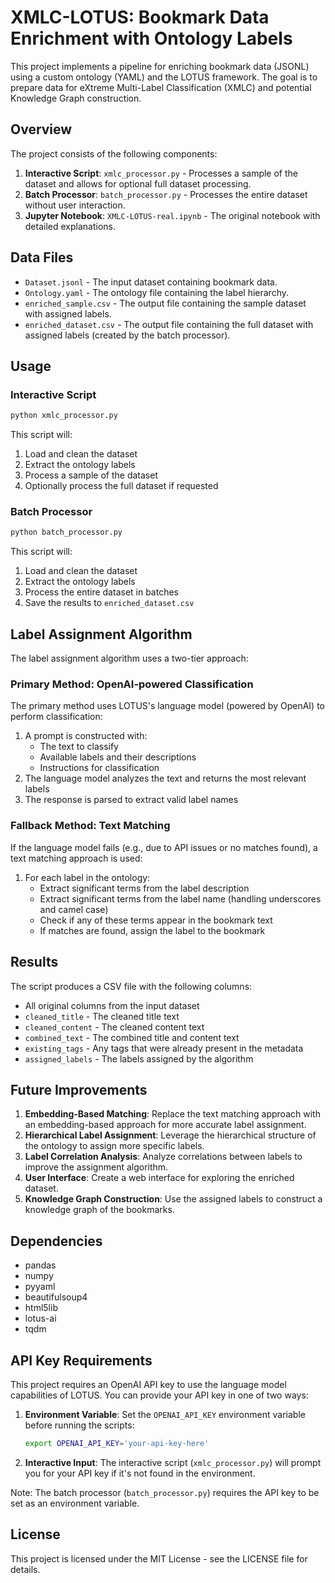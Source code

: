 # XMLC-LOTUS: Bookmark Data Enrichment with Ontology Labels

This project implements a pipeline for enriching bookmark data (JSONL) using a custom ontology (YAML) and the LOTUS framework. The goal is to prepare data for eXtreme Multi-Label Classification (XMLC) and potential Knowledge Graph construction.

## Overview

The project consists of the following components:

1. **Interactive Script**: `xmlc_processor.py` - Processes a sample of the dataset and allows for optional full dataset processing.
2. **Batch Processor**: `batch_processor.py` - Processes the entire dataset without user interaction.
3. **Jupyter Notebook**: `XMLC-LOTUS-real.ipynb` - The original notebook with detailed explanations.

## Data Files

- `Dataset.jsonl` - The input dataset containing bookmark data.
- `Ontology.yaml` - The ontology file containing the label hierarchy.
- `enriched_sample.csv` - The output file containing the sample dataset with assigned labels.
- `enriched_dataset.csv` - The output file containing the full dataset with assigned labels (created by the batch processor).

## Usage

### Interactive Script

```bash
python xmlc_processor.py
```

This script will:
1. Load and clean the dataset
2. Extract the ontology labels
3. Process a sample of the dataset
4. Optionally process the full dataset if requested

### Batch Processor

```bash
python batch_processor.py
```

This script will:
1. Load and clean the dataset
2. Extract the ontology labels
3. Process the entire dataset in batches
4. Save the results to `enriched_dataset.csv`

## Label Assignment Algorithm

The label assignment algorithm uses a two-tier approach:

### Primary Method: OpenAI-powered Classification

The primary method uses LOTUS's language model (powered by OpenAI) to perform classification:

1. A prompt is constructed with:
   - The text to classify
   - Available labels and their descriptions
   - Instructions for classification
2. The language model analyzes the text and returns the most relevant labels
3. The response is parsed to extract valid label names

### Fallback Method: Text Matching

If the language model fails (e.g., due to API issues or no matches found), a text matching approach is used:

1. For each label in the ontology:
   - Extract significant terms from the label description
   - Extract significant terms from the label name (handling underscores and camel case)
   - Check if any of these terms appear in the bookmark text
   - If matches are found, assign the label to the bookmark

## Results

The script produces a CSV file with the following columns:
- All original columns from the input dataset
- `cleaned_title` - The cleaned title text
- `cleaned_content` - The cleaned content text
- `combined_text` - The combined title and content text
- `existing_tags` - Any tags that were already present in the metadata
- `assigned_labels` - The labels assigned by the algorithm

## Future Improvements

1. **Embedding-Based Matching**: Replace the text matching approach with an embedding-based approach for more accurate label assignment.
2. **Hierarchical Label Assignment**: Leverage the hierarchical structure of the ontology to assign more specific labels.
3. **Label Correlation Analysis**: Analyze correlations between labels to improve the assignment algorithm.
4. **User Interface**: Create a web interface for exploring the enriched dataset.
5. **Knowledge Graph Construction**: Use the assigned labels to construct a knowledge graph of the bookmarks.

## Dependencies

- pandas
- numpy
- pyyaml
- beautifulsoup4
- html5lib
- lotus-ai
- tqdm

## API Key Requirements

This project requires an OpenAI API key to use the language model capabilities of LOTUS. You can provide your API key in one of two ways:

1. **Environment Variable**: Set the `OPENAI_API_KEY` environment variable before running the scripts:
   ```bash
   export OPENAI_API_KEY='your-api-key-here'
   ```

2. **Interactive Input**: The interactive script (`xmlc_processor.py`) will prompt you for your API key if it's not found in the environment.

Note: The batch processor (`batch_processor.py`) requires the API key to be set as an environment variable.

## License

This project is licensed under the MIT License - see the LICENSE file for details.